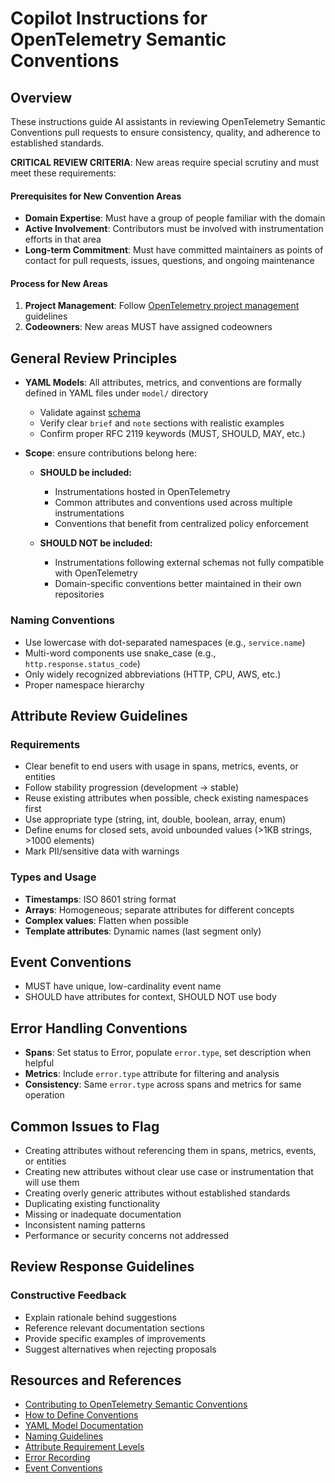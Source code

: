 # Copilot Instructions for OpenTelemetry Semantic Conventions

## Overview
These instructions guide AI assistants in reviewing OpenTelemetry Semantic Conventions
pull requests to ensure consistency, quality, and adherence to established standards.

**CRITICAL REVIEW CRITERIA**: New areas require special scrutiny and must meet these requirements:

#### Prerequisites for New Convention Areas
- **Domain Expertise**: Must have a group of people familiar with the domain
- **Active Involvement**: Contributors must be involved with instrumentation efforts in that area
- **Long-term Commitment**: Must have committed maintainers as points of contact for pull requests, issues, questions, and ongoing maintenance

#### Process for New Areas
1. **Project Management**: Follow [OpenTelemetry project management](https://github.com/open-telemetry/community/blob/main/project-management.md) guidelines
2. **Codeowners**: New areas MUST have assigned codeowners

## General Review Principles
- **YAML Models**: All attributes, metrics, and conventions are formally defined in YAML files under `model/` directory
  - Validate against [schema](https://github.com/open-telemetry/weaver/blob/main/schemas/semconv.schema.json)
  - Verify clear `brief` and `note` sections with realistic examples
  - Confirm proper RFC 2119 keywords (MUST, SHOULD, MAY, etc.)

- **Scope**: ensure contributions belong here:
  - **SHOULD be included:**
    - Instrumentations hosted in OpenTelemetry
    - Common attributes and conventions used across multiple instrumentations
    - Conventions that benefit from centralized policy enforcement

  - **SHOULD NOT be included:**
    - Instrumentations following external schemas not fully compatible with OpenTelemetry
    - Domain-specific conventions better maintained in their own repositories

### Naming Conventions
- Use lowercase with dot-separated namespaces (e.g., `service.name`)
- Multi-word components use snake_case (e.g., `http.response.status_code`)
- Only widely recognized abbreviations (HTTP, CPU, AWS, etc.)
- Proper namespace hierarchy

## Attribute Review Guidelines

### Requirements
- Clear benefit to end users with usage in spans, metrics, events, or entities
- Follow stability progression (development → stable)
- Reuse existing attributes when possible, check existing namespaces first
- Use appropriate type (string, int, double, boolean, array, enum)
- Define enums for closed sets, avoid unbounded values (>1KB strings, >1000 elements)
- Mark PII/sensitive data with warnings

### Types and Usage
- **Timestamps**: ISO 8601 string format
- **Arrays**: Homogeneous; separate attributes for different concepts
- **Complex values**: Flatten when possible
- **Template attributes**: Dynamic names (last segment only)

## Event Conventions
- MUST have unique, low-cardinality event name
- SHOULD have attributes for context, SHOULD NOT use body

## Error Handling Conventions
- **Spans**: Set status to Error, populate `error.type`, set description when helpful
- **Metrics**: Include `error.type` attribute for filtering and analysis
- **Consistency**: Same `error.type` across spans and metrics for same operation

## Common Issues to Flag

- Creating attributes without referencing them in spans, metrics, events, or entities
- Creating new attributes without clear use case or instrumentation that will use them
- Creating overly generic attributes without established standards
- Duplicating existing functionality
- Missing or inadequate documentation
- Inconsistent naming patterns
- Performance or security concerns not addressed

## Review Response Guidelines

### Constructive Feedback

- Explain rationale behind suggestions
- Reference relevant documentation sections
- Provide specific examples of improvements
- Suggest alternatives when rejecting proposals

## Resources and References

- [Contributing to OpenTelemetry Semantic Conventions](../CONTRIBUTING.md)
- [How to Define Conventions](../docs/general/how-to-define-semantic-conventions.md)
- [YAML Model Documentation](../model/README.md)
- [Naming Guidelines](../docs/general/naming.md)
- [Attribute Requirement Levels](../docs/general/attribute-requirement-level.md)
- [Error Recording](../docs/general/recording-errors.md)
- [Event Conventions](../docs/general/events.md)

